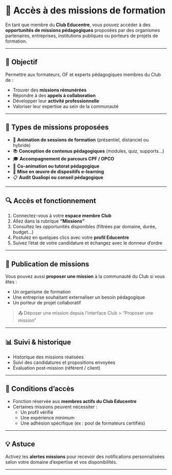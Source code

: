 # 🎯 Accès à des missions de formation

En tant que membre du **Club Educentre**, vous pouvez accéder à des **opportunités de missions pédagogiques** proposées par des organismes partenaires, entreprises, institutions publiques ou porteurs de projets de formation.

---

## 📌 Objectif

Permettre aux formateurs, OF et experts pédagogiques membres du Club de :

- Trouver des **missions rémunérées**
- Répondre à des **appels à collaboration**
- Développer leur **activité professionnelle**
- Valoriser leur expertise au sein de la communauté

---

## 💼 Types de missions proposées

- 📅 **Animation de sessions de formation** (présentiel, distanciel ou hybride)
- 📚 **Conception de contenus pédagogiques** (modules, quiz, supports…)
- 🎓 **Accompagnement de parcours CPF / OPCO**
- 🤝 **Co-animation ou tutorat pédagogique**
- 🔧 **Mise en œuvre de dispositifs e-learning**
- 📋 **Audit Qualiopi ou conseil pédagogique**

---

## 🔍 Accès et fonctionnement

1. Connectez-vous à votre **espace membre Club**
2. Allez dans la rubrique **“Missions”**
3. Consultez les opportunités disponibles (filtrées par domaine, durée, budget…)
4. Postulez en quelques clics avec votre **profil Educentre**
5. Suivez l’état de votre candidature et échangez avec le donneur d’ordre

---

## 🤝 Publication de missions

Vous pouvez aussi **proposer une mission** à la communauté du Club si vous êtes :

- Un organisme de formation
- Une entreprise souhaitant externaliser un besoin pédagogique
- Un porteur de projet collaboratif

> 📤 Déposer une mission depuis l’interface Club > “Proposer une mission”

---

## 📊 Suivi & historique

- Historique des missions réalisées
- Suivi des candidatures et propositions envoyées
- Évaluation post-mission (référent / client)

---

## 🔐 Conditions d’accès

- Fonction réservée aux **membres actifs du Club Educentre**
- Certaines missions peuvent nécessiter :
  - Un profil vérifié
  - Une expérience minimum
  - Une adhésion spécifique (ex : pool de formateurs certifiés)

---

## 💡 Astuce

Activez les **alertes missions** pour recevoir des notifications personnalisées selon votre domaine d’expertise et vos disponibilités.

---

